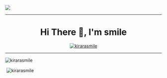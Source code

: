 <img src="https://cdn.jsdelivr.net/gh/kirarasmile/smilecli-tools-ImageHosting/img/page-head-img/page29.png">
<hr />
<p><h1 align="center">Hi There 👋, I'm smile</h1></p>
<p align="center"><a href="https://github.com/ryo-ma/github-profile-trophy"><img src="https://github-profile-trophy.vercel.app/?username=kirarasmile&theme=gruvbox&title=MultiLanguage,Repositories,Commits,Stars,Followers,PullRequest" alt="kirarasmile" /></a></p>
<hr />
<p><img src="https://github-readme-stats.vercel.app/api/top-langs?username=kirarasmile&show_icons=true&theme=cobalt&locale=en&layout=compact" alt="kirarasmile" /></p>
<p>&nbsp;<img align="center" src="https://github-readme-stats.vercel.app/api?username=kirarasmile&show_icons=true&theme=cobalt&locale=en" alt="kirarasmile" /></p>

